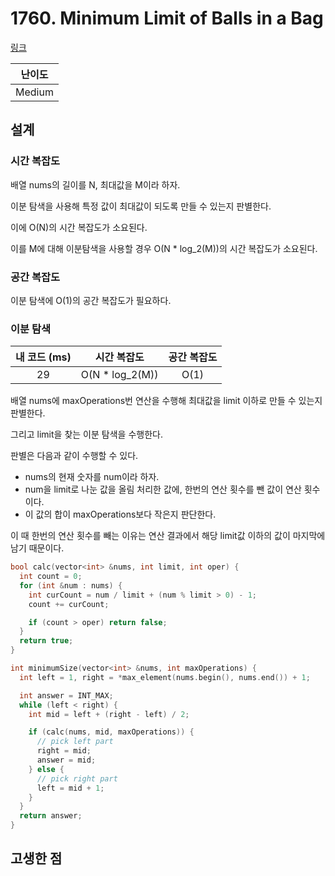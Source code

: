 # 1760. Minimum Limit of Balls in a Bag

[링크](https://leetcode.com/problems/minimum-limit-of-balls-in-a-bag/description/)

| 난이도 |
| :----: |
| Medium |

## 설계

### 시간 복잡도

배열 nums의 길이를 N, 최대값을 M이라 하자.

이분 탐색을 사용해 특정 값이 최대값이 되도록 만들 수 있는지 판별한다.

이에 O(N)의 시간 복잡도가 소요된다.

이를 M에 대해 이분탐색을 사용할 경우 O(N \* log_2(M))의 시간 복잡도가 소요된다.

### 공간 복잡도

이분 탐색에 O(1)의 공간 복잡도가 필요하다.

### 이분 탐색

| 내 코드 (ms) |   시간 복잡도    | 공간 복잡도 |
| :----------: | :--------------: | :---------: |
|      29      | O(N \* log_2(M)) |    O(1)     |

배열 nums에 maxOperations번 연산을 수행해 최대값을 limit 이하로 만들 수 있는지 판별한다.

그리고 limit을 찾는 이분 탐색을 수행한다.

판별은 다음과 같이 수행할 수 있다.

- nums의 현재 숫자를 num이라 하자.
- num을 limit로 나눈 값을 올림 처리한 값에, 한번의 연산 횟수를 뺀 값이 연산 횟수이다.
- 이 값의 합이 maxOperations보다 작은지 판단한다.

이 때 한번의 연산 횟수를 빼는 이유는 연산 결과에서 해당 limit값 이하의 값이 마지막에 남기 때문이다.

```cpp
bool calc(vector<int> &nums, int limit, int oper) {
  int count = 0;
  for (int &num : nums) {
    int curCount = num / limit + (num % limit > 0) - 1;
    count += curCount;

    if (count > oper) return false;
  }
  return true;
}

int minimumSize(vector<int> &nums, int maxOperations) {
  int left = 1, right = *max_element(nums.begin(), nums.end()) + 1;

  int answer = INT_MAX;
  while (left < right) {
    int mid = left + (right - left) / 2;

    if (calc(nums, mid, maxOperations)) {
      // pick left part
      right = mid;
      answer = mid;
    } else {
      // pick right part
      left = mid + 1;
    }
  }
  return answer;
}
```

## 고생한 점
